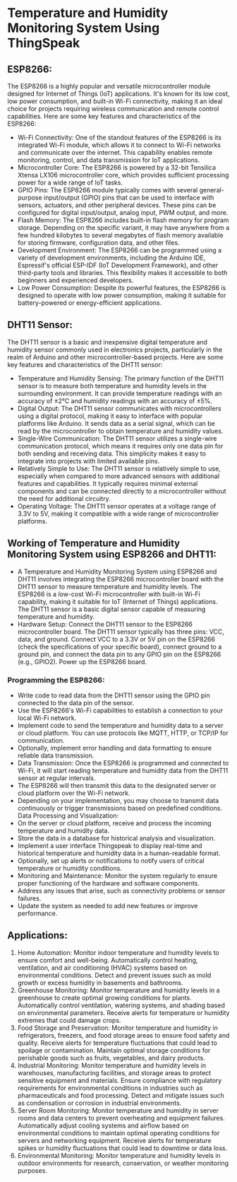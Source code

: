 # Temperature and Humidity Monitoring System Using ThingSpeak
## ESP8266:
The ESP8266 is a highly popular and versatile microcontroller module designed for Internet of Things (IoT) applications. It's known for its low cost, low power consumption, and built-in Wi-Fi connectivity, making it an ideal choice for projects requiring wireless communication and remote control capabilities. Here are some key features and characteristics of the ESP8266:
- Wi-Fi Connectivity: One of the standout features of the ESP8266 is its integrated Wi-Fi module, which allows it to connect to Wi-Fi networks and communicate over the internet. This capability enables remote monitoring, control, and data transmission for IoT applications.
- Microcontroller Core: The ESP8266 is powered by a 32-bit Tensilica Xtensa LX106 microcontroller core, which provides sufficient processing power for a wide range of IoT tasks.
- GPIO Pins: The ESP8266 module typically comes with several general-purpose input/output (GPIO) pins that can be used to interface with sensors, actuators, and other peripheral devices. These pins can be configured for digital input/output, analog input, PWM output, and more.
- Flash Memory: The ESP8266 includes built-in flash memory for program storage. Depending on the specific variant, it may have anywhere from a few hundred kilobytes to several megabytes of flash memory available for storing firmware, configuration data, and other files.
- Development Environment: The ESP8266 can be programmed using a variety of development environments, including the Arduino IDE, Espressif's official ESP-IDF (IoT Development Framework), and other third-party tools and libraries. This flexibility makes it accessible to both beginners and experienced developers.
- Low Power Consumption: Despite its powerful features, the ESP8266 is designed to operate with low power consumption, making it suitable for battery-powered or energy-efficient applications.
## DHT11 Sensor:
The DHT11 sensor is a basic and inexpensive digital temperature and humidity sensor commonly used in electronics projects, particularly in the realm of Arduino and other microcontroller-based projects. Here are some key features and characteristics of the DHT11 sensor:
- Temperature and Humidity Sensing: The primary function of the DHT11 sensor is to measure both temperature and humidity levels in the surrounding environment. It can provide temperature readings with an accuracy of ±2°C and humidity readings with an accuracy of ±5%.
- Digital Output: The DHT11 sensor communicates with microcontrollers using a digital protocol, making it easy to interface with popular platforms like Arduino. It sends data as a serial signal, which can be read by the microcontroller to obtain temperature and humidity values.
- Single-Wire Communication: The DHT11 sensor utilizes a single-wire communication protocol, which means it requires only one data pin for both sending and receiving data. This simplicity makes it easy to integrate into projects with limited available pins.
- Relatively Simple to Use: The DHT11 sensor is relatively simple to use, especially when compared to more advanced sensors with additional features and capabilities. It typically requires minimal external components and can be connected directly to a microcontroller without the need for additional circuitry.
- Operating Voltage: The DHT11 sensor operates at a voltage range of 3.3V to 5V, making it compatible with a wide range of microcontroller platforms.

## Working of Temperature and Humidity Monitoring System using ESP8266 and DHT11:

- A Temperature and Humidity Monitoring System using ESP8266 and DHT11 involves integrating the ESP8266 microcontroller board with the DHT11 sensor to measure temperature and humidity levels. The ESP8266 is a low-cost Wi-Fi microcontroller with built-in Wi-Fi capability, making it suitable for IoT (Internet of Things) applications. The DHT11 sensor is a basic digital sensor capable of measuring temperature and humidity.
- Hardware Setup:
Connect the DHT11 sensor to the ESP8266 microcontroller board. The DHT11 sensor typically has three pins: VCC, data, and ground. Connect VCC to a 3.3V or 5V pin on the ESP8266 (check the specifications of your specific board), connect ground to a ground pin, and connect the data pin to any GPIO pin on the ESP8266 (e.g., GPIO2).
Power up the ESP8266 board.
### Programming the ESP8266:
 - Write code to read data from the DHT11 sensor using the GPIO pin connected to the data pin of the sensor.
- Use the ESP8266's Wi-Fi capabilities to establish a connection to your local Wi-Fi network.
- Implement code to send the temperature and humidity data to a server or cloud platform. You can use protocols like MQTT, HTTP, or TCP/IP for communication.
- Optionally, implement error handling and data formatting to ensure reliable data transmission.
- Data Transmission:
Once the ESP8266 is programmed and connected to Wi-Fi, it will start reading temperature and humidity data from the DHT11 sensor at regular intervals.
- The ESP8266 will then transmit this data to the designated server or cloud platform over the Wi-Fi network.
- Depending on your implementation, you may choose to transmit data continuously or trigger transmissions based on predefined conditions.
Data Processing and Visualization:
- On the server or cloud platform, receive and process the incoming temperature and humidity data.
- Store the data in a database for historical analysis and visualization.
- Implement a user interface Thingspeak to display real-time and historical temperature and humidity data in a human-readable format.
- Optionally, set up alerts or notifications to notify users of critical temperature or humidity conditions.
- Monitoring and Maintenance:
Monitor the system regularly to ensure proper functioning of the hardware and software components.
- Address any issues that arise, such as connectivity problems or sensor failures.
- Update the system as needed to add new features or improve 
performance.
## Applications:
 1.	Home Automation:
 Monitor indoor temperature and humidity levels to ensure comfort and well-being.
Automatically control heating, ventilation, and air conditioning (HVAC) systems based on environmental conditions.
Detect and prevent issues such as mold growth or excess humidity in basements and bathrooms.
2.	Greenhouse Monitoring:
Monitor temperature and humidity levels in a greenhouse to create optimal growing conditions for plants.
Automatically control ventilation, watering systems, and shading based on environmental parameters.
Receive alerts for temperature or humidity extremes that could damage crops.
3.	Food Storage and Preservation:
Monitor temperature and humidity in refrigerators, freezers, and food storage areas to ensure food safety and quality.
Receive alerts for temperature fluctuations that could lead to spoilage or contamination.
Maintain optimal storage conditions for perishable goods such as fruits, vegetables, and dairy products.
4.	Industrial Monitoring:
Monitor temperature and humidity levels in warehouses, manufacturing facilities, and storage areas to protect sensitive equipment and materials.
Ensure compliance with regulatory requirements for environmental conditions in industries such as pharmaceuticals and food processing.
Detect and mitigate issues such as condensation or corrosion in industrial environments.
5.	Server Room Monitoring:
Monitor temperature and humidity in server rooms and data centers to prevent overheating and equipment failures.
Automatically adjust cooling systems and airflow based on environmental conditions to maintain optimal operating conditions for servers and networking equipment.
Receive alerts for temperature spikes or humidity fluctuations that could lead to downtime or data loss.
6.	Environmental Monitoring:
Monitor temperature and humidity levels in outdoor environments for research, conservation, or weather monitoring purposes.
